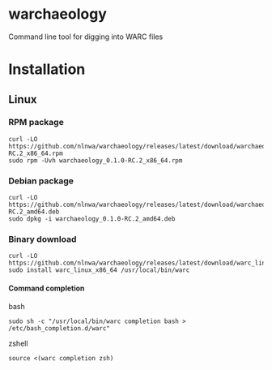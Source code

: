 # warchaeology
Command line tool for digging into WARC files

# Installation
## Linux
### RPM package
```
curl -LO https://github.com/nlnwa/warchaeology/releases/latest/download/warchaeology_0.1.0-RC.2_x86_64.rpm
sudo rpm -Uvh warchaeology_0.1.0-RC.2_x86_64.rpm
```

### Debian package
```
curl -LO https://github.com/nlnwa/warchaeology/releases/latest/download/warchaeology_0.1.0-RC.2_amd64.deb
sudo dpkg -i warchaeology_0.1.0-RC.2_amd64.deb
```

### Binary download
```
curl -LO https://github.com/nlnwa/warchaeology/releases/latest/download/warc_linux_x86_64
sudo install warc_linux_x86_64 /usr/local/bin/warc
```

#### Command completion
bash
```
sudo sh -c "/usr/local/bin/warc completion bash > /etc/bash_completion.d/warc"
```

zshell
```
source <(warc completion zsh)
```
